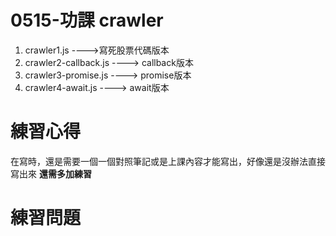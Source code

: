 # 0515-功課 crawler

1. crawler1.js               ---->寫死股票代碼版本
2. crawler2-callback.js      ----> callback版本
3. crawler3-promise.js       ----> promise版本
4. crawler4-await.js         ----> await版本


# 練習心得
在寫時，還是需要一個一個對照筆記或是上課內容才能寫出，好像還是沒辦法直接寫出來
**還需多加練習**

# 練習問題